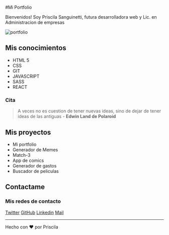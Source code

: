 #Mi Portfolio

Bienvenidos!
Soy Priscila Sanguinetti, futura desarrolladora web y Lic. en Administracion de empresas

![portfolio](https://user-images.githubusercontent.com/89270653/136729482-929f2592-b9f0-4c28-82bd-a6f9cb945e21.png)


## Mis conocimientos
- HTML 5
- CSS
- GIT
- JAVASCRIPT
- SASS
- REACT

### Cita
> A veces no es cuestion de tener nuevas ideas, sino de dejar de tener ideas de las antiguas - **Edwin Land de Polaroid**

## Mis proyectos
- Mi portfolio
- Generador de Memes
- Match-3
- App de comics
- Generador de gastos
- Buscador de peliculas

## Contactame

### Mis redes de contacto
[Twitter](#")
[GitHub](http://https://github.com/PriscilaSanguinetti/ "GitHub")
[Linkedin](http://https://www.linkedin.com/in/priscilasolangesanguinetti/ "Linkedin")
[Mail](# "Mail")


------------

Hecho con :heart: por Priscila

